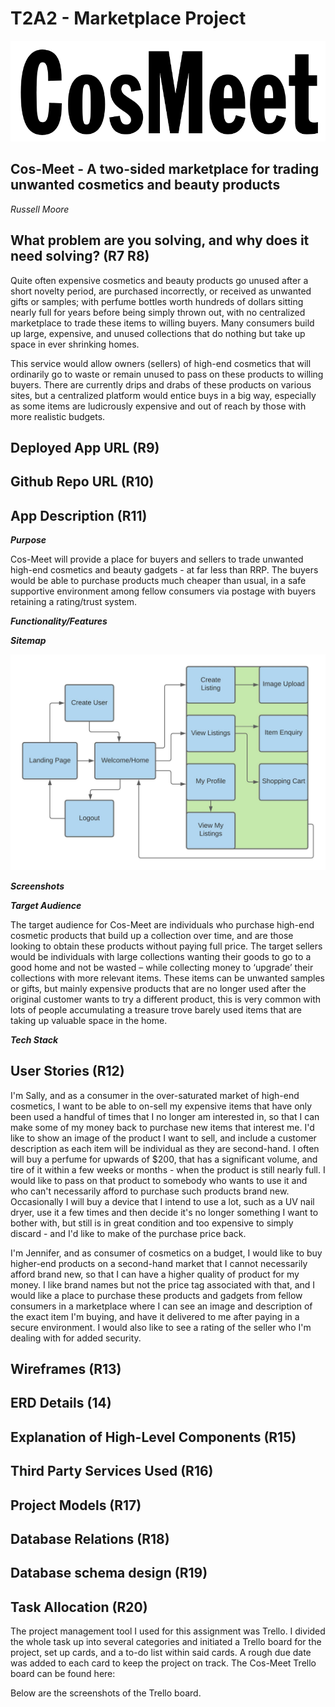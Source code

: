 # T2A2 - Marketplace Project

![readmeimages/CosMeet.png](readmeimages/CosMeet.png)

## **Cos-Meet - A two-sided marketplace for trading unwanted cosmetics and beauty products**

*Russell Moore*

## What problem are you solving, and why does it need solving? (R7 R8)

Quite often expensive cosmetics and beauty products go unused after a short novelty period, are purchased incorrectly, or received as unwanted gifts or samples; with perfume bottles worth hundreds of dollars sitting nearly full for years before being simply thrown out, with no centralized marketplace to trade these items to willing buyers. Many consumers build up large, expensive, and unused collections that do nothing but take up space in ever shrinking homes.

This service would allow owners (sellers) of high-end cosmetics that will ordinarily go to waste or remain unused to pass on these products to willing buyers. There are currently drips and drabs of these products on various sites, but a centralized platform would entice buys in a big way, especially as some items are ludicrously expensive and out of reach by those with more realistic budgets.

## Deployed App URL (R9)

## Github Repo URL (R10)



## App Description (R11)

***Purpose***

Cos-Meet will provide a place for buyers and sellers to trade unwanted high-end cosmetics and beauty gadgets -  at far less than RRP. The buyers would be able to purchase products much cheaper than usual, in a safe supportive environment among fellow consumers via postage with buyers retaining a rating/trust system.

***Functionality/Features***

***Sitemap***

![readmeimages/Sitemap_T2A2(2).jpeg](readmeimages/Sitemap_T2A2(2).jpeg)

***Screenshots***

***Target Audience***

The target audience for Cos-Meet are individuals who purchase high-end cosmetic products that build up a collection over time, and are those looking to obtain these products without paying full price. The target sellers would be individuals with large collections wanting their goods to go to a good home and not be wasted – while collecting money to ‘upgrade’ their collections with more relevant items. These items can be unwanted samples or gifts, but mainly expensive products that are no longer used after the original customer wants to try a different product, this is very common with lots of people accumulating a treasure trove barely used items that are taking up valuable space in the home.

***Tech Stack***

## User Stories (R12)

I'm Sally, and as a consumer in the over-saturated market of high-end cosmetics, I want to be able to on-sell my expensive items that have only been used a handful of times that I no longer am interested in, so that I can make some of my money back to purchase new items that interest me. I'd like to show an image of the product I want to sell, and include a customer description as each item will be individual as they are second-hand. I often will buy a perfume for upwards of $200, that has a significant volume, and tire of it within a few weeks or months - when the product is still nearly full. I would like to pass on that product to somebody who wants to use it and who can't necessarily afford to purchase such products brand new. Occasionally I will buy a device that I intend to use a lot, such as a UV nail dryer, use it a few times and then decide it's no longer something I want to bother with, but still is in great condition and too expensive to simply discard - and I'd like to make of the purchase price back. 

I'm Jennifer, and as consumer of cosmetics on a budget, I would like to buy higher-end products on a second-hand market that I cannot necessarily afford brand new, so that I can have a higher quality of product for my money.  I like brand names but not the price tag associated with that, and I would like a place to purchase these products and gadgets from fellow consumers in a marketplace where I can see an image and description of the exact item I'm buying, and have it delivered to me after paying in a secure environment. I would also like to see a rating of the seller who I'm dealing with for added security. 

## Wireframes (R13)

## ERD Details (14)

## Explanation of High-Level Components (R15)

## Third Party Services Used (R16)

## Project Models (R17)

## Database Relations (R18)

## Database schema design (R19)

## Task Allocation (R20)

The project management tool I used for this assignment was Trello. I divided the whole task up into several categories and initiated a Trello board for the project, set up cards, and a to-do list within said cards. A rough due date was added to each card to keep the project on track. The Cos-Meet Trello board can be found here:

Below are the screenshots of the Trello board.
